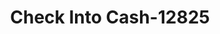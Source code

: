 ---
f_zip-code: 70560
f_state-code: LA
title: Check Into Cash-12825
f_phone: 337-364-5150
f_city-only: New Iberia
f_address: 1102 E Admiral Doyle Dr A-08-B New Iberia
f_location-unique-id: '12825'
slug: check-into-cash-12825
updated-on: '2024-05-30T13:46:58.046Z'
created-on: '2024-05-30T13:36:59.803Z'
published-on: '2024-05-30T13:54:32.469Z'
f_city-state: cms/city/new-iberia-la.md
f_company: cms/company/check-into-cash.md
f_state: cms/state/louisiana.md
layout: '[payday-loan].html'
tags: payday-loan
---